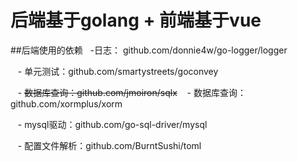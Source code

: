 # 后端基于golang + 前端基于vue

##后端使用的依赖
    -日志： github.com/donnie4w/go-logger/logger

    - 单元测试：github.com/smartystreets/goconvey

    - ~~数据库查询：github.com/jmoiron/sqlx~~
    - 数据库查询：github.com/xormplus/xorm

    - mysql驱动：github.com/go-sql-driver/mysql

    - 配置文件解析：github.com/BurntSushi/toml
    
